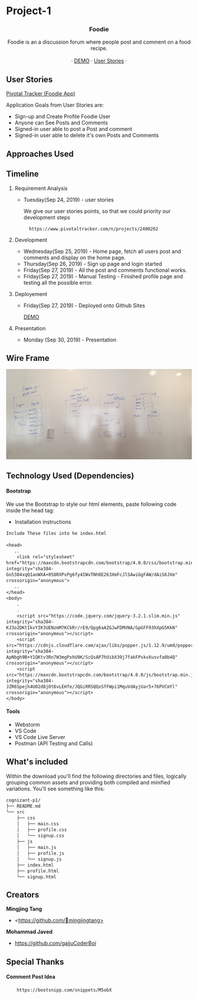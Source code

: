 # Project-1

<h3 align="center">Foodie</h3>

<p align="center">
  Foodie is an a discussion forum where people post and comment on a food recipe. 
  <br>

  <br>
  ·
  <a href="http://gajjucoderboi.github.io/cognizant-p1/src/index">DEMO</a>
  ·
  <a href="https://www.pivotaltracker.com/n/projects/2400262">User Stories</a>
   ·
</p>

## User Stories

[Pivotal Tracker (Foodie App)](https://www.pivotaltracker.com/n/projects/2400262)

Application Goals from User Stories are:
    
* Sign-up and Create Profile Foodie User
* Anyone can See Posts and Comments
* Signed-in user able to post a Post and comment
* Signed-in user able to delete it's own Posts and Comments

## Approaches Used




## Timeline

1. Requirement Analysis
    * Tuesday(Sep 24, 2019) - user stories
        
        We give our user stories points, so that we could priority our development steps 
 
            https://www.pivotaltracker.com/n/projects/2400262

2. Development
    
    * Wednesday(Sep 25, 2019) - Home page, fetch all users post and comments and display on the home page.
    * Thursday(Sep 26, 2019) - Sign up page and login started
    * Friday(Sep 27, 2019) - All the post and comments functional works.
    * Friday(Sep 27, 2019) - Manual Testing - Finished profile page and testing all the possible error. 

3. Deployement
    * Friday(Sep 27, 2019) -  Deployed onto Github Sites
    
        <a href="http://gajjucoderboi.github.io/cognizant-p1/src/index">DEMO</a>
        
4. Presentation
    * Monday (Sep 30, 2019) - Presentation

## Wire Frame

![Wireframe](./img/wireframe.jpg)


## Technology Used (Dependencies)

#### Bootstrap

   We use the Bootstrap to style our html elements, paste following code inside the head tag:
   
   * Installation instructions 
   
    Include These files into he index.html
    
    <head>
       ..
        <link rel="stylesheet" href="https://maxcdn.bootstrapcdn.com/bootstrap/4.0.0/css/bootstrap.min.css" integrity="sha384-Gn5384xqQ1aoWXA+058RXPxPg6fy4IWvTNh0E263XmFcJlSAwiGgFAW/dAiS6JXm" crossorigin="anonymous">
       ..
    </head>
    <body>
        .
        .
        <script src="https://code.jquery.com/jquery-3.2.1.slim.min.js" integrity="sha384-KJ3o2DKtIkvYIK3UENzmM7KCkRr/rE9/Qpg6aAZGJwFDMVNA/GpGFF93hXpG5KkN" crossorigin="anonymous"></script>
        <script src="https://cdnjs.cloudflare.com/ajax/libs/popper.js/1.12.9/umd/popper.min.js" integrity="sha384-ApNbgh9B+Y1QKtv3Rn7W3mgPxhU9K/ScQsAP7hUibX39j7fakFPskvXusvfa0b4Q" crossorigin="anonymous"></script>
        <script src="https://maxcdn.bootstrapcdn.com/bootstrap/4.0.0/js/bootstrap.min.js" integrity="sha384-JZR6Spejh4U02d8jOt6vLEHfe/JQGiRRSQQxSfFWpi1MquVdAyjUar5+76PVCmYl" crossorigin="anonymous"></script>
    </body>
    
#### Tools
 * Webstorm 
 * VS Code
 * VS Code Live Server
 * Postman (API Testing and Calls)


## What's included

Within the download you'll find the following directories and files, logically grouping common assets and providing both compiled and minified variations. You'll see something like this:

```text
cognizant-p1/
├── README.md
└── src
    ├── css
    │   ├── main.css
    │   ├── profile.css
    │   └── signup.css
    ├── js
    │   ├── main.js
    │   ├── profile.js
    │   └── signup.js
    ├── index.html
    ├── profile.html
    └── signup.html

```

## Creators

**Mingjing Tang**

- <https://github.com/mingjingtang>

**Mohammad Javed**

- <https://github.com/gajjuCoderBoi>

## Special Thanks 

#### Comment Post Idea

        https://bootsnipp.com/snippets/M5obX
